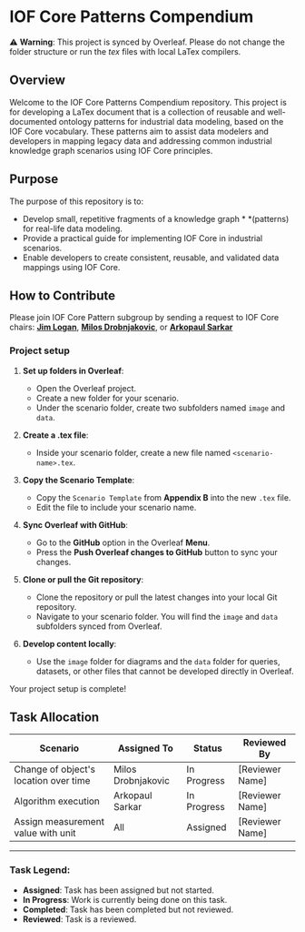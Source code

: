 # IOF Core Patterns Compendium

⚠️ **Warning**: This project is synced by Overleaf. Please do not change the folder structure or run the *tex* files with local LaTex compilers. 

## Overview
Welcome to the IOF Core Patterns Compendium repository. This project is for developing a LaTex document that is a collection of reusable and well-documented ontology patterns for industrial data modeling, based on the IOF Core vocabulary. These patterns aim to assist data modelers and developers in mapping legacy data and addressing common industrial knowledge graph scenarios using IOF Core principles.

## Purpose
The purpose of this repository is to: 

* Develop small, repetitive fragments of a knowledge graph * *(patterns) for real-life data modeling.
* Provide a practical guide for implementing IOF Core in industrial scenarios.
* Enable developers to create consistent, reusable, and validated data mappings using IOF Core.

## How to Contribute
Please join IOF Core Pattern subgroup by sending a request to IOF Core chairs:
**[Jim Logan](mailto:jlogan@ontogenesis-solutions.com)**, **[Milos Drobnjakovic](mailto:MDrobnjakovic1995@gmail.com)**, or **[Arkopaul Sarkar](mailto:arkopaul@gmail.com)**

### Project setup
1. **Set up folders in Overleaf**:
   - Open the Overleaf project.
   - Create a new folder for your scenario.
   - Under the scenario folder, create two subfolders named `image` and `data`.

2. **Create a .tex file**:
   - Inside your scenario folder, create a new file named `<scenario-name>.tex`.

3. **Copy the Scenario Template**:
   - Copy the `Scenario Template` from **Appendix B** into the new `.tex` file.
   - Edit the file to include your scenario name.

4. **Sync Overleaf with GitHub**:
   - Go to the **GitHub** option in the Overleaf **Menu**.
   - Press the **Push Overleaf changes to GitHub** button to sync your changes.

5. **Clone or pull the Git repository**:
   - Clone the repository or pull the latest changes into your local Git repository.
   - Navigate to your scenario folder. You will find the `image` and `data` subfolders synced from Overleaf.

6. **Develop content locally**:
   - Use the `image` folder for diagrams and the `data` folder for queries, datasets, or other files that cannot be developed directly in Overleaf.

Your project setup is complete!

## Task Allocation

| **Scenario**                      | **Assigned To**        | **Status**       | **Reviewed By**       |
|-----------------------------------|------------------------|------------------|------------------------|
| Change of object's location over time | Milos Drobnjakovic     | In Progress  | [Reviewer Name]        |
| Algorithm execution               | Arkopaul Sarkar        | In Progress      | [Reviewer Name]        |
| Assign measurement value with unit| All                    | Assigned         | [Reviewer Name]        |

---

### Task Legend:
- **Assigned**: Task has been assigned but not started.
- **In Progress**: Work is currently being done on this task.
- **Completed**: Task has been completed but not reviewed.
- **Reviewed**: Task is a reviewed.
